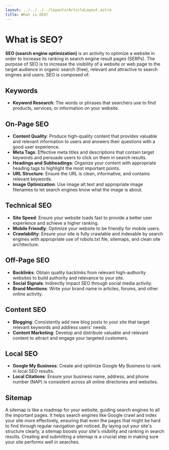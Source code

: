 ```yaml
---
layout: ../../../../layouts/ArticleLayout.astro
title: What is SEO?
---
```


# What is SEO?

**SEO (search engine optimization)** is an activity to optimize a website in order to increase its ranking in search engine result pages (SERPs). The purpose of SEO is to increase the visibility of a website or web page to the target audience in organic search (free), relevant and attractive to search engines and users. SEO is composed of:

## Keywords

- **Keyword Research**: The words or phrases that searchers use to find products, services, or information on your website.

## On-Page SEO

- **Content Quality**: Produce high-quality content that provides valuable and relevant information to users and answers their questions with a good user experience.
- **Meta Tags**: Effective meta titles and descriptions that contain target keywords and persuade users to click on them in search results.
- **Headings and Subheadings**: Organize your content with appropriate heading tags to highlight the most important points.
- **URL Structure**: Ensure the URL is clean, informative, and contains relevant keywords.
- **Image Optimization**: Use image alt text and appropriate image filenames to let search engines know what the image is about.

## Technical SEO

- **Site Speed**: Ensure your website loads fast to provide a better user experience and achieve a higher ranking.
- **Mobile Friendly**: Optimize your website to be friendly for mobile users.
- **Crawlability**: Ensure your site is fully crawlable and indexable by search engines with appropriate use of robots.txt file, sitemaps, and clean site architecture.

## Off-Page SEO

- **Backlinks**: Obtain quality backlinks from relevant high-authority websites to build authority and relevance to your site.
- **Social Signals**: Indirectly impact SEO through social media activity.
- **Brand Mentions**: Write your brand name in articles, forums, and other online activity.

## Content SEO

- **Blogging**: Consistently add new blog posts to your site that target relevant keywords and address users' needs.
- **Content Marketing**: Develop and distribute valuable and relevant content to attract and engage your targeted customers.

## Local SEO

- **Google My Business**: Create and optimize Google My Business to rank in local SEO results.
- **Local Citations**: Ensure your business name, address, and phone number (NAP) is consistent across all online directories and websites.

## Sitemap

A sitemap is like a roadmap for your website, guiding search engines to all the important pages. It helps search engines like Google crawl and index your site more effectively, ensuring that even the pages that might be hard to find through regular navigation get noticed. By laying out your site's structure clearly, a sitemap boosts your site's visibility and ranking in search results. Creating and submitting a sitemap is a crucial step in making sure your site performs well in searches.